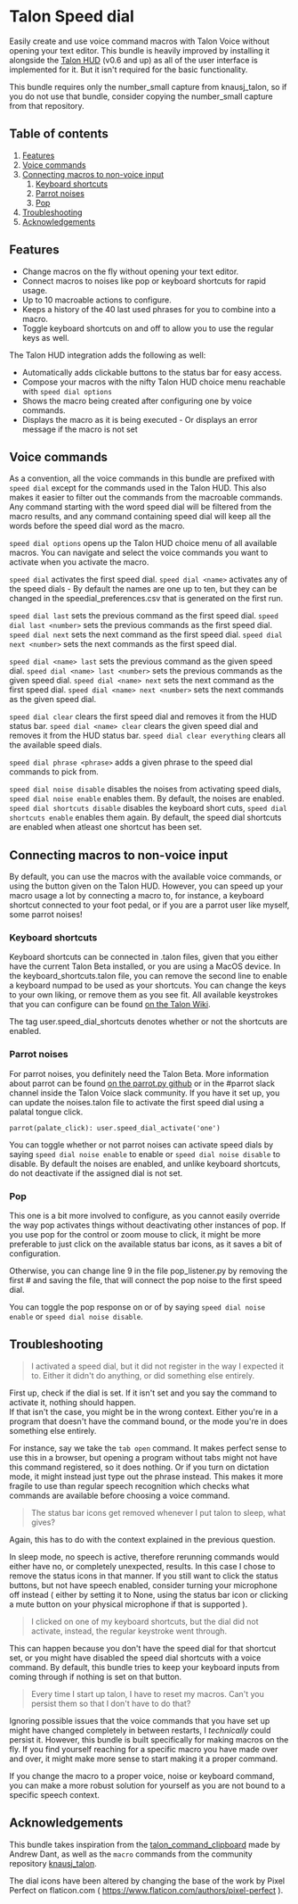Talon Speed dial
=====

Easily create and use voice command macros with Talon Voice without opening your text editor.
This bundle is heavily improved by installing it alongside the [Talon HUD](https://github.com/chaosparrot/talon_hud) (v0.6 and up) as all of the user interface is implemented for it. But it isn't required for the basic functionality.

This bundle requires only the number_small capture from knausj_talon, so if you do not use that bundle, consider copying the number_small capture from that repository.

## Table of contents
1. [Features](#features)
2. [Voice commands](#voice-commands)
3. [Connecting macros to non-voice input](#connecting-macros-to-non-voice-input)
    1. [Keyboard shortcuts](#keyboard-shortcuts)
    2. [Parrot noises](#parrot-noises)
    3. [Pop](#pop)
4. [Troubleshooting](#troubleshooting)
5. [Acknowledgements](#acknowledgements)

## Features

- Change macros on the fly without opening your text editor.
- Connect macros to noises like pop or keyboard shortcuts for rapid usage.
- Up to 10 macroable actions to configure.
- Keeps a history of the 40 last used phrases for you to combine into a macro.
- Toggle keyboard shortcuts on and off to allow you to use the regular keys as well.

The Talon HUD integration adds the following as well:

- Automatically adds clickable buttons to the status bar for easy access.
- Compose your macros with the nifty Talon HUD choice menu reachable with `speed dial options`
- Shows the macro being created after configuring one by voice commands.
- Displays the macro as it is being executed - Or displays an error message if the macro is not set

## Voice commands

As a convention, all the voice commands in this bundle are prefixed with `speed dial` except for the commands used in the Talon HUD.
This also makes it easier to filter out the commands from the macroable commands. Any command starting with the word speed dial will be filtered from the macro results, and any command containing speed dial will keep all the words before the speed dial word as the macro.

`speed dial options` opens up the Talon HUD choice menu of all available macros. You can navigate and select the voice commands you want to activate when you activate the macro.

`speed dial` activates the first speed dial.
`speed dial <name>` activates any of the speed dials - By default the names are one up to ten, but they can be changed in the speedial_preferences.csv that is generated on the first run.

`speed dial last` sets the previous command as the first speed dial.
`speed dial last <number>` sets the previous <number> commands as the first speed dial.
`speed dial next` sets the next command as the first speed dial.
`speed dial next <number>` sets the next <number> commands as the first speed dial.

`speed dial <name> last` sets the previous command as the given speed dial.
`speed dial <name> last <number>` sets the previous <number> commands as the given speed dial.
`speed dial <name> next` sets the next command as the first speed dial.
`speed dial <name> next <number>` sets the next <number> commands as the given speed dial.

`speed dial clear` clears the first speed dial and removes it from the HUD status bar.
`speed dial <name> clear` clears the given speed dial and removes it from the HUD status bar.
`speed dial clear everything` clears all the available speed dials.

`speed dial phrase <phrase>` adds a given phrase to the speed dial commands to pick from. 

`speed dial noise disable` disables the noises from activating speed dials, `speed dial noise enable` enables them. By default, the noises are enabled.  
`speed dial shortcuts disable` disables the keyboard short cuts, `speed dial shortcuts enable` enables them again. 
By default, the speed dial shortcuts are enabled when atleast one shortcut has been set.

## Connecting macros to non-voice input

By default, you can use the macros with the available voice commands, or using the button given on the Talon HUD. 
However, you can speed up your macro usage a lot by connecting a macro to, for instance, a keyboard shortcut connected to your foot pedal, or if you are a parrot user like myself, some parrot noises!

### Keyboard shortcuts

Keyboard shortcuts can be connected in .talon files, given that you either have the current Talon Beta installed, or you are using a MacOS device.
In the keyboard_shortcuts.talon file, you can remove the second line to enable a keyboard numpad to be used as your shortcuts.
You can change the keys to your own liking, or remove them as you see fit. All available keystrokes that you can configure can be found [on the Talon Wiki](https://talon.wiki/key_action/).

The tag user.speed_dial_shortcuts denotes whether or not the shortcuts are enabled.

### Parrot noises

For parrot noises, you definitely need the Talon Beta. More information about parrot can be found [on the parrot.py github]() or in the #parrot slack channel inside the Talon Voice slack community.
If you have it set up, you can update the noises.talon file to activate the first speed dial using a palatal tongue click.

```
parrot(palate_click): user.speed_dial_activate('one')
```

You can toggle whether or not parrot noises can activate speed dials by saying `speed dial noise enable` to enable or `speed dial noise disable` to disable.
By default the noises are enabled, and unlike keyboard shortcuts, do not deactivate if the assigned dial is not set.

### Pop

This one is a bit more involved to configure, as you cannot easily override the way pop activates things without deactivating other instances of pop.
If you use pop for the control or zoom mouse to click, it might be more preferable to just click on the available status bar icons, as it saves a bit of configuration.

Otherwise, you can change line 9 in the file pop_listener.py by removing the first # and saving the file, that will connect the pop noise to the first speed dial.

You can toggle the pop response on or of by saying `speed dial noise enable` or `speed dial noise disable`.

## Troubleshooting

> I activated a speed dial, but it did not register in the way I expected it to. Either it didn't do anything, or did something else entirely.

First up, check if the dial is set. If it isn't set and you say the command to activate it, nothing should happen.  
If that isn't the case, you might be in the wrong context. Either you're in a program that doesn't have the command bound, or the mode you're in does something else entirely.

For instance, say we take the `tab open` command. It makes perfect sense to use this in a browser, but opening a program without tabs might not have this command registered, so it does nothing. Or if you turn on dictation mode, it might instead just type out the phrase instead. This makes it more fragile to use than regular speech recognition which checks what commands are available before choosing a voice command.

> The status bar icons get removed whenever I put talon to sleep, what gives? 

Again, this has to do with the context explained in the previous question.  

In sleep mode, no speech is active, therefore rerunning commands would either have no, or completely unexpected, results. In this case I chose to remove the status icons in that manner. If you still want to click the status buttons, but not have speech enabled, consider turning your microphone off instead ( either by setting it to None, using the status bar icon or clicking a mute button on your physical microphone if that is supported ).

> I clicked on one of my keyboard shortcuts, but the dial did not activate, instead, the regular keystroke went through.

This can happen because you don't have the speed dial for that shortcut set, or you might have disabled the speed dial shortcuts with a voice command. By default, this bundle tries to keep your keyboard inputs from coming through if nothing is set on that button.

> Every time I start up talon, I have to reset my macros. Can't you persist them so that I don't have to do that?

Ignoring possible issues that the voice commands that you have set up might have changed completely in between restarts, I *technically* could persist it. However, this bundle is built specifically for making macros on the fly. If you find yourself reaching for a specific macro you have made over and over, it might make more sense to start making it a proper command.  

If you change the macro to a proper voice, noise or keyboard command, you can make a more robust solution for yourself as you are not bound to a specific speech context.

## Acknowledgements

This bundle takes inspiration from the [talon_command_clipboard](https://github.com/AndrewDant/talon_command_clipboard) made by Andrew Dant, as well as the `macro` commands from the community repository [knausj_talon](https://github.com/knausj85/knausj_talon).

The dial icons have been altered by changing the base of the work by Pixel Perfect on flaticon.com ( https://www.flaticon.com/authors/pixel-perfect ).